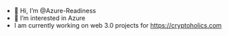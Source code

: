 - 👋 Hi, I’m @Azure-Readiness
- 👀 I’m interested in Azure
- I am currently working on web 3.0 projects for https://cryptoholics.com

<!---
Azure-Readiness/Azure-Readiness is a ✨ special ✨ repository because its `README.md` (this file) appears on your GitHub profile.
You can click the Preview link to take a look at your changes.
--->
